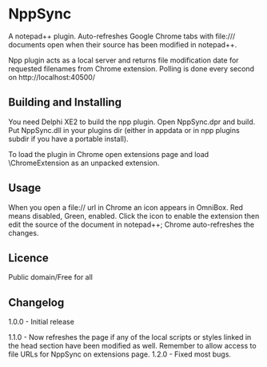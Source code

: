 # NppSync
A notepad++ plugin. Auto-refreshes Google Chrome tabs with file:/// documents open when their source has been modified in notepad++.

Npp plugin acts as a local server and returns file modification date for requested filenames from Chrome extension. Polling is done every second on http://localhost:40500/

## Building and Installing
You need Delphi XE2 to build the npp plugin. Open NppSync.dpr and build. Put NppSync.dll in your plugins dir (either in appdata or in npp plugins subdir if you have a portable install).

To load the plugin in Chrome open extensions page and load \ChromeExtension as an unpacked extension.

## Usage
When you open a file:// url in Chrome an icon appears in OmniBox. Red means disabled, Green, enabled. Click the icon to enable the extension then edit the source of the document in notepad++; Chrome auto-refreshes the changes.

## Licence
Public domain/Free for all

## Changelog
1.0.0 - Initial release

1.1.0 - Now refreshes the page if any of the local scripts or styles linked in the head section have been modified as well. Remember to allow access to file URLs for NppSync on extensions page.
1.2.0 - Fixed most bugs.
